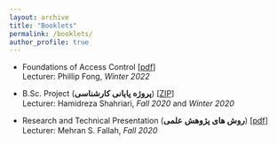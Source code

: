 ```yaml
---
layout: archive
title: "Booklets"
permalink: /booklets/
author_profile: true
---
```


<style>
.farsi{ font-family:PERSWEB; font-weight: bold; font-size:11pt;}
</style>

- Foundations of Access Control [[pdf](https://github.com/tahifahimi/Booklets/blob/main/Authorization%20Tokens.pdf)]
<br>Lecturer: Phillip Fong,
*Winter 2022*

- B.Sc. Project (<span class='farsi'>پروژه پایانی کارشناسی</span>) [[ZIP](https://github.com/tahifahimi/Booklets/blob/main/bachelor_final_report.pdf)]
<br>Lecturer: Hamidreza Shahriari,
*Fall 2020* and *Winter 2020*

- Research and Technical Presentation (<span class='farsi'>روش های پژوهش علمی</span>) [[pdf](https://github.com/tahifahimi/Booklets/blob/main/presentation.pdf)]
<br>Lecturer: Mehran S. Fallah,
*Fall 2020*
